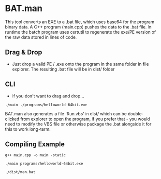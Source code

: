 # BAT.man

This tool converts an EXE to a .bat file, which uses base64 for the program binary data. A C++ program (main.cpp) pushes the data to the .bat file. In runtime the batch program uses certutil to regenerate the exe/PE version of the raw data stored in lines of code.

## Drag & Drop

- Just drop a valid PE / .exe onto the program in the same folder in file explorer. The resulting .bat file will be in dist/ folder

## CLI

- If you don't want to drag and drop...

```
./main ./programs/helloworld-64bit.exe
```

BAT.man also generates a file 'Run.vbs' in dist/ which can be double-clicked from explorer to open the program, if you prefer that - you would need to modify the VBS file or otherwise package the .bat alongside it for this to work long-term.

## Compiling Example

```
g++ main.cpp -o main -static

./main programs/helloworld-64bit.exe

./dist/man.bat
```
